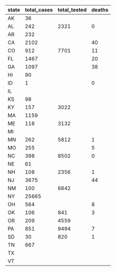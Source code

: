 state | total_cases | total_tested | deaths
--- | --- | --- | ---
AK | 36 |  | 
AL | 242 | 2321 | 0
AR | 232 |  | 
CA | 2102 |  | 40
CO | 912 | 7701 | 11
FL | 1467 |  | 20
GA | 1097 |  | 38
HI | 90 |  | 
ID | 1 |  | 0
IL |  |  | 
KS | 98 |  | 
KY | 157 | 3022 | 
MA | 1159 |  | 
ME | 118 | 3132 | 
MI |  |  | 
MN | 262 | 5812 | 1
MO | 255 |  | 5
NC | 398 | 8502 | 0
NE | 61 |  | 
NH | 108 | 2356 | 1
NJ | 3675 |  | 44
NM | 100 | 6842 | 
NY | 25665 |  | 
OH | 564 |  | 8
OK | 106 | 841 | 3
OR | 209 | 4559 | 
PA | 851 | 9494 | 7
SD | 30 | 820 | 1
TN | 667 |  | 
TX |  |  | 
VT |  |  | 

